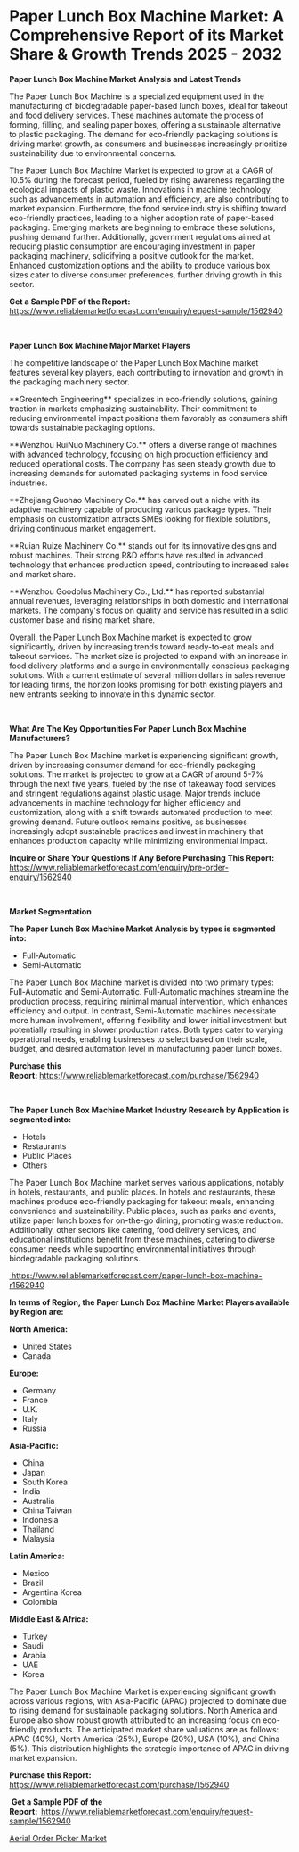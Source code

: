 <p><h1>Paper Lunch Box Machine Market: A Comprehensive Report of its Market Share & Growth Trends 2025 - 2032</h1></p><p><strong>Paper Lunch Box Machine Market Analysis and Latest Trends</strong></p>
<p><p>The Paper Lunch Box Machine is a specialized equipment used in the manufacturing of biodegradable paper-based lunch boxes, ideal for takeout and food delivery services. These machines automate the process of forming, filling, and sealing paper boxes, offering a sustainable alternative to plastic packaging. The demand for eco-friendly packaging solutions is driving market growth, as consumers and businesses increasingly prioritize sustainability due to environmental concerns.</p><p>The Paper Lunch Box Machine Market is expected to grow at a CAGR of 10.5% during the forecast period, fueled by rising awareness regarding the ecological impacts of plastic waste. Innovations in machine technology, such as advancements in automation and efficiency, are also contributing to market expansion. Furthermore, the food service industry is shifting toward eco-friendly practices, leading to a higher adoption rate of paper-based packaging. Emerging markets are beginning to embrace these solutions, pushing demand further. Additionally, government regulations aimed at reducing plastic consumption are encouraging investment in paper packaging machinery, solidifying a positive outlook for the market. Enhanced customization options and the ability to produce various box sizes cater to diverse consumer preferences, further driving growth in this sector.</p></p>
<p><strong>Get a Sample PDF of the Report:&nbsp;</strong> <a href="https://www.reliablemarketforecast.com/enquiry/request-sample/1562940?utm_campaign=2516&utm_medium=2&utm_source=Github&utm_content=ia&utm_term=08042025&utm_id=paper-lunch-box-machine">https://www.reliablemarketforecast.com/enquiry/request-sample/1562940</a></p>
<p>&nbsp;</p>
<p><strong>Paper Lunch Box Machine Major Market Players</strong></p>
<p><p>The competitive landscape of the Paper Lunch Box Machine market features several key players, each contributing to innovation and growth in the packaging machinery sector. </p><p>**Greentech Engineering** specializes in eco-friendly solutions, gaining traction in markets emphasizing sustainability. Their commitment to reducing environmental impact positions them favorably as consumers shift towards sustainable packaging options.</p><p>**Wenzhou RuiNuo Machinery Co.** offers a diverse range of machines with advanced technology, focusing on high production efficiency and reduced operational costs. The company has seen steady growth due to increasing demands for automated packaging systems in food service industries.</p><p>**Zhejiang Guohao Machinery Co.** has carved out a niche with its adaptive machinery capable of producing various package types. Their emphasis on customization attracts SMEs looking for flexible solutions, driving continuous market engagement.</p><p>**Ruian Ruize Machinery Co.** stands out for its innovative designs and robust machines. Their strong R&D efforts have resulted in advanced technology that enhances production speed, contributing to increased sales and market share.</p><p>**Wenzhou Goodplus Machinery Co., Ltd.** has reported substantial annual revenues, leveraging relationships in both domestic and international markets. The company's focus on quality and service has resulted in a solid customer base and rising market share.</p><p>Overall, the Paper Lunch Box Machine market is expected to grow significantly, driven by increasing trends toward ready-to-eat meals and takeout services. The market size is projected to expand with an increase in food delivery platforms and a surge in environmentally conscious packaging solutions. With a current estimate of several million dollars in sales revenue for leading firms, the horizon looks promising for both existing players and new entrants seeking to innovate in this dynamic sector.</p></p>
<p>&nbsp;</p>
<p><strong>What Are The Key Opportunities For Paper Lunch Box Machine Manufacturers?</strong></p>
<p><p>The Paper Lunch Box Machine market is experiencing significant growth, driven by increasing consumer demand for eco-friendly packaging solutions. The market is projected to grow at a CAGR of around 5-7% through the next five years, fueled by the rise of takeaway food services and stringent regulations against plastic usage. Major trends include advancements in machine technology for higher efficiency and customization, along with a shift towards automated production to meet growing demand. Future outlook remains positive, as businesses increasingly adopt sustainable practices and invest in machinery that enhances production capacity while minimizing environmental impact.</p></p>
<p><strong>Inquire or Share Your Questions If Any Before Purchasing This Report:</strong> <a href="https://www.reliablemarketforecast.com/enquiry/pre-order-enquiry/1562940?utm_campaign=2516&utm_medium=2&utm_source=Github&utm_content=ia&utm_term=08042025&utm_id=paper-lunch-box-machine">https://www.reliablemarketforecast.com/enquiry/pre-order-enquiry/1562940</a></p>
<p>&nbsp;</p>
<p><strong>Market Segmentation</strong></p>
<p><strong>The Paper Lunch Box Machine Market Analysis by types is segmented into:</strong></p>
<p><ul><li>Full-Automatic</li><li>Semi-Automatic</li></ul></p>
<p><p>The Paper Lunch Box Machine market is divided into two primary types: Full-Automatic and Semi-Automatic. Full-Automatic machines streamline the production process, requiring minimal manual intervention, which enhances efficiency and output. In contrast, Semi-Automatic machines necessitate more human involvement, offering flexibility and lower initial investment but potentially resulting in slower production rates. Both types cater to varying operational needs, enabling businesses to select based on their scale, budget, and desired automation level in manufacturing paper lunch boxes.</p></p>
<p><strong>Purchase this Report:&nbsp;</strong><a href="https://www.reliablemarketforecast.com/purchase/1562940?utm_campaign=2516&utm_medium=2&utm_source=Github&utm_content=ia&utm_term=08042025&utm_id=paper-lunch-box-machine">https://www.reliablemarketforecast.com/purchase/1562940</a></p>
<p>&nbsp;</p>
<p><strong>The Paper Lunch Box Machine Market Industry Research by Application is segmented into:</strong></p>
<p><ul><li>Hotels</li><li>Restaurants</li><li>Public Places</li><li>Others</li></ul></p>
<p><p>The Paper Lunch Box Machine market serves various applications, notably in hotels, restaurants, and public places. In hotels and restaurants, these machines produce eco-friendly packaging for takeout meals, enhancing convenience and sustainability. Public places, such as parks and events, utilize paper lunch boxes for on-the-go dining, promoting waste reduction. Additionally, other sectors like catering, food delivery services, and educational institutions benefit from these machines, catering to diverse consumer needs while supporting environmental initiatives through biodegradable packaging solutions.</p></p>
<p><a href="https://www.reliablemarketforecast.com/paper-lunch-box-machine-r1562940?utm_campaign=2516&utm_medium=2&utm_source=Github&utm_content=ia&utm_term=08042025&utm_id=paper-lunch-box-machine">&nbsp;https://www.reliablemarketforecast.com/paper-lunch-box-machine-r1562940</a></p>
<p><strong>In terms of Region, the Paper Lunch Box Machine Market Players available by Region are:</strong></p>
<p>
    <p> <strong> North America: </strong>
        <ul>
            <li>United States</li>
            <li>Canada</li>
        </ul>
        </p> 
    <p> <strong> Europe: </strong>
        <ul>
            <li>Germany</li>
            <li>France</li>
            <li>U.K.</li>
            <li>Italy</li>
            <li>Russia</li>
        </ul>
        </p> 
    <p> <strong> Asia-Pacific: </strong>
        <ul>
            <li>China</li>
            <li>Japan</li>
            <li>South Korea</li>
            <li>India</li>
            <li>Australia</li>
            <li>China Taiwan</li>
            <li>Indonesia</li>
            <li>Thailand</li>
            <li>Malaysia</li>
        </ul>
        </p> 
    <p> <strong> Latin America: </strong>
        <ul>
            <li>Mexico</li>
            <li>Brazil</li>
            <li>Argentina Korea</li>
            <li>Colombia</li>
        </ul>
        </p> 
    <p> <strong> Middle East & Africa: </strong>
        <ul>
            <li>Turkey</li>
            <li>Saudi</li>
            <li>Arabia</li>
            <li>UAE</li>
            <li>Korea</li>
        </ul>
    </p>
    </p>
<p><p>The Paper Lunch Box Machine Market is experiencing significant growth across various regions, with Asia-Pacific (APAC) projected to dominate due to rising demand for sustainable packaging solutions. North America and Europe also show robust growth attributed to an increasing focus on eco-friendly products. The anticipated market share valuations are as follows: APAC (40%), North America (25%), Europe (20%), USA (10%), and China (5%). This distribution highlights the strategic importance of APAC in driving market expansion.</p></p>
<p><strong>Purchase this Report: </strong><a href="https://www.reliablemarketforecast.com/purchase/1562940?utm_campaign=2516&utm_medium=2&utm_source=Github&utm_content=ia&utm_term=08042025&utm_id=paper-lunch-box-machine">https://www.reliablemarketforecast.com/purchase/1562940</a></p>
<p>&nbsp;<strong>Get a Sample PDF of the Report:&nbsp;&nbsp;</strong><a href="https://www.reliablemarketforecast.com/enquiry/request-sample/1562940?utm_campaign=2516&utm_medium=2&utm_source=Github&utm_content=ia&utm_term=08042025&utm_id=paper-lunch-box-machine">https://www.reliablemarketforecast.com/enquiry/request-sample/1562940</a></p>
<p><strong></strong></p>
<p><p><a href="https://github.com/triattwood9919/Market-Research-Report-List-1/blob/main/aerial-order-picker-market.md?utm_campaign=2516&utm_medium=2&utm_source=Github&utm_content=ia&utm_term=08042025&utm_id=paper-lunch-box-machine">Aerial Order Picker Market</a></p></p>